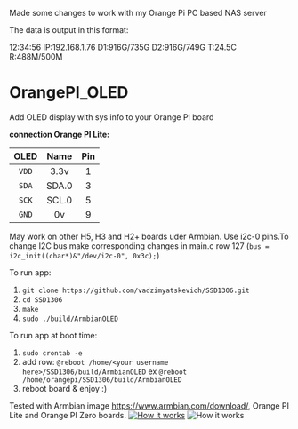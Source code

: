 Made some changes to work with my Orange Pi PC based NAS server

The data is output in this format:

12:34:56
IP:192.168.1.76
D1:916G/735G
D2:916G/749G
T:24.5C
R:488M/500M





# OrangePI_OLED
Add OLED display with sys info to your Orange PI board


**connection Orange PI Lite:**

| OLED |    Name   |  Pin  |
|:----:|:---------:|:-----:|
|`VDD` |    3.3v   |  1    |
|`SDA` |   SDA.0   |  3    |
|`SCK` |   SCL.0   |  5    |
|`GND` |    0v     |  9    |

May work on other H5, H3 and H2+ boards uder Armbian. Use i2c-0 pins.To change I2C bus make corresponding changes in main.c row 127 (`bus = i2c_init((char*)&"/dev/i2c-0", 0x3c);`)

To run app:

1. `git clone https://github.com/vadzimyatskevich/SSD1306.git`
1. `cd SSD1306`
2. `make`
3. `sudo ./build/ArmbianOLED`

To run app at boot time:

1. `sudo crontab -e`
2. add row: `@reboot /home/<your username here>/SSD1306/build/ArmbianOLED` ex `@reboot /home/orangepi/SSD1306/build/ArmbianOLED`
3. reboot board & enjoy :)


Tested with Armbian image https://www.armbian.com/download/, Orange PI Lite and Orange PI Zero boards.
[![How it works](https://github.com/vadzimyatskevich/OrangePI_OLED/blob/master/img/pic_1.JPG)](https://www.youtube.com/watch?v=xUK7WmqTY78)
![How it works](https://github.com/vadzimyatskevich/OrangePI_OLED/blob/master/img/pic_2.jpg?raw=true)

